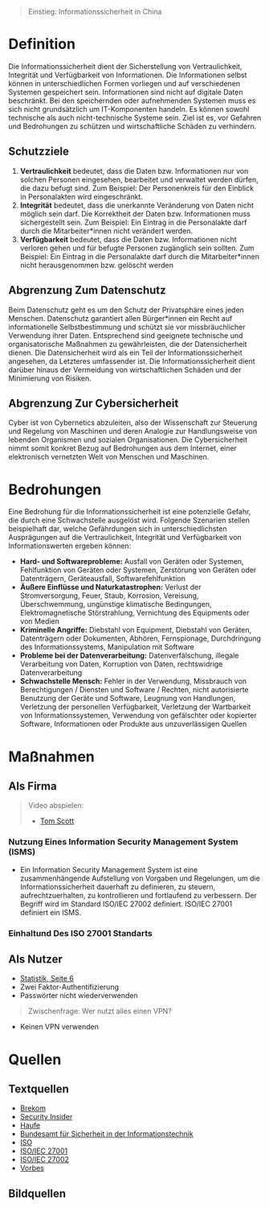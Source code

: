 >Einstieg: Informationssicherheit in China

# Definition

Die Informationssicherheit dient der Sicherstellung von Vertraulichkeit, Integrität und Verfügbarkeit von Informationen. Die Informationen selbst können in unterschiedlichen Formen vorliegen und auf verschiedenen Systemen gespeichert sein. Informationen sind nicht auf digitale Daten beschränkt. Bei den speichernden oder aufnehmenden Systemen muss es sich nicht grundsätzlich um IT-Komponenten handeln. Es können sowohl technische als auch nicht-technische Systeme sein. Ziel ist es, vor Gefahren und Bedrohungen zu schützen und wirtschaftliche Schäden zu verhindern.

## Schutzziele

1.  **Vertraulichkeit** bedeutet, dass die Daten bzw. Informationen nur von solchen Personen eingesehen, bearbeitet und verwaltet werden dürfen, die dazu befugt sind. Zum Beispiel: Der Personenkreis für den Einblick in Personalakten wird eingeschränkt.
1.  **Integrität** bedeutet, dass die unerkannte Veränderung von Daten nicht möglich sein darf. Die Korrektheit der Daten bzw. Informationen muss sichergestellt sein. Zum Beispiel: Ein Eintrag in die Personalakte darf durch die Mitarbeiter\*innen nicht verändert werden.
1.  **Verfügbarkeit** bedeutet, dass die Daten bzw. Informationen nicht verloren gehen und für befugte Personen zugänglich sein sollten. Zum Beispiel: Ein Eintrag in die Personalakte darf durch die Mitarbeiter\*innen nicht herausgenommen bzw. gelöscht werden

## Abgrenzung Zum Datenschutz

Beim Datenschutz geht es um den Schutz der Privatsphäre eines jeden Menschen. Datenschutz garantiert allen Bürger\*innen ein Recht auf informationelle Selbstbestimmung und schützt sie vor missbräuchlicher Verwendung ihrer Daten. Entsprechend sind geeignete technische und organisatorische Maßnahmen zu gewährleisten, die der Datensicherheit dienen. Die Datensicherheit wird als ein Teil der Informationssicherheit angesehen, da Letzteres umfassender ist. Die Informationssicherheit dient darüber hinaus der Vermeidung von wirtschaftlichen Schäden und der Minimierung von Risiken.

## Abgrenzung Zur Cybersicherheit

Cyber ist von Cybernetics abzuleiten, also der Wissenschaft zur Steuerung und Regelung von Maschinen und deren Analogie zur Handlungsweise von lebenden Organismen und sozialen Organisationen. Die Cybersicherheit nimmt somit konkret Bezug auf Bedrohungen aus dem Internet, einer elektronisch vernetzten Welt von Menschen und Maschinen.

# Bedrohungen

Eine Bedrohung für die Informationssicherheit ist eine potenzielle Gefahr, die durch eine Schwachstelle ausgelöst wird. Folgende Szenarien stellen beispielhaft dar, welche Gefährdungen sich in unterschiedlichsten Ausprägungen auf die Vertraulichkeit, Integrität und Verfügbarkeit von Informationswerten ergeben können:
- **Hard- und Softwareprobleme:** Ausfall von Geräten oder Systemen, Fehlfunktion von Geräten oder Systemen, Zerstörung von Geräten oder Datenträgern, Geräteausfall, Softwarefehlfunktion
-   **Äußere Einflüsse und Naturkatastrophen:** Verlust der Stromversorgung, Feuer, Staub, Korrosion, Vereisung, Überschwemmung, ungünstige klimatische Bedingungen, Elektromagnetische Störstrahlung, Vernichtung des Equipments oder von Medien
-   **Kriminelle Angriffe:** Diebstahl von Equipment, Diebstahl von Geräten, Datenträgern oder Dokumenten, Abhören, Fernspionage, Durchdringung des Informationssystems, Manipulation mit Software
-   **Probleme bei der Datenverarbeitung:** Datenverfälschung, illegale Verarbeitung von Daten, Korruption von Daten, rechtswidrige Datenverarbeitung
-   **Schwachstelle Mensch:** Fehler in der Verwendung, Missbrauch von Berechtigungen / Diensten und Software / Rechten, nicht autorisierte Benutzung der Geräte und Software, Leugnung von Handlungen, Verletzung der personellen Verfügbarkeit, Verletzung der Wartbarkeit von Informationssystemen, Verwendung von gefälschter oder kopierter Software, Informationen oder Produkte aus unzuverlässigen Quellen

# Maßnahmen

## Als Firma

>Video abspielen:
>- [Tom Scott](https://www.youtube.com/watch?v=yoMOAIzBSpY)

### Nutzung Eines Information Security Management System (ISMS)

- Ein Information Security Management System ist eine zusammenhängende Aufstellung von Vorgaben und Regelungen, um die Informationssicherheit dauerhaft zu definieren, zu steuern, aufrechtzuerhalten, zu kontrollieren und fortlaufend zu verbessern. Der Begriff wird im Standard ISO/IEC 27002 definiert. ISO/IEC 27001 definiert ein ISMS.

### Einhaltund Des ISO 27001 Standarts

## Als Nutzer

- [Statistik, Seite 6](file:///home/karlz/Documents/Obsidian/Abi%202024/Informatik/Projects/Anforderungen/Digitalbarometer-ProPK-BSI_2022.pdf)
- Zwei Faktor-Authentifizierung
- Passwörter nicht wiederverwenden

>Zwischenfrage: Wer nutzt alles einen VPN?

- Keinen VPN verwenden

# Quellen

## Textquellen

- [Brekom](https://brekom.de/ratgeber-it-sicherheit/informationssicherheit/)
- [Security Insider](https://www.security-insider.de/was-ist-informationssicherheit-a-677316/)
- [Haufe](https://www.haufe.de/compliance/management-praxis/informationssicherheit/was-ist-informationssicherheit-eine-defintion_230130_483132.html)
- [Bundesamt für Sicherheit in der Informationstechnik](https://www.bsi.bund.de/DE/Home/home_node.html)
- [ISO](https://www.iso.org/isoiec-27001-information-security.html)
- [ISO/IEC 27001](https://de.wikipedia.org/wiki/ISO/IEC_27001)
- [ISO/IEC 27002](https://de.wikipedia.org/wiki/ISO/IEC_27002)
- [Vorbes](https://www.forbes.com/sites/waynerash/2020/06/17/your-vpn-may-be-your-greatest-security-risk-during-covid-19/)

## Bildquellen
